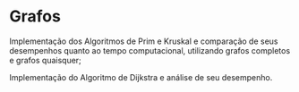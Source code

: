 # Grafos

Implementação dos Algoritmos de Prim e Kruskal e comparação de seus desempenhos quanto ao tempo computacional, utilizando grafos completos e grafos quaisquer;

Implementação do Algoritmo de Dijkstra e análise de seu desempenho.
